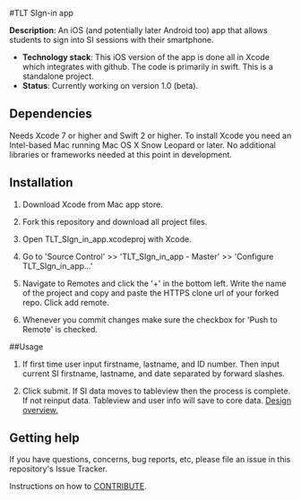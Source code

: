 #TLT SIgn-in app

**Description**:  An iOS (and potentially later Android too) app that allows students to sign into SI sessions with their smartphone.

- **Technology stack**: This iOS version of the app is done all in Xcode which integrates with github. The code is primarily in swift. This is a standalone project.
- **Status**:  Currently working on version 1.0 (beta).

## Dependencies

Needs Xcode 7 or higher and Swift 2 or higher. To install Xcode you need an Intel-based Mac running Mac OS X Snow Leopard or later. No additional libraries or frameworks needed at this point in development.

## Installation

1. Download Xcode from Mac app store.

2. Fork this repository and download all project files.

3. Open TLT_SIgn_in_app.xcodeproj with Xcode.

4. Go to 'Source Control' >> 'TLT_SIgn_in_app - Master' >> 'Configure TLT_SIgn_in_app...'

5. Navigate to Remotes and click the '+' in the bottom left. Write the name of the project and copy and paste the HTTPS clone url of your forked repo. Click add remote.

6. Whenever you commit changes make sure the checkbox for 'Push to Remote' is checked.

##Usage

1. If first time user input firstname, lastname, and ID number. Then input current SI firstname, lastname, and date separated by forward slashes.

2. Click submit. If SI data moves to tableview then the process is complete. If not reinput data. Tableview and user info will save to core data. [Design overview.](Design_overview.png)

## Getting help

If you have questions, concerns, bug reports, etc, please file an issue in this repository's Issue Tracker.

Instructions on how to [CONTRIBUTE](CONTRIBUTING.md).
